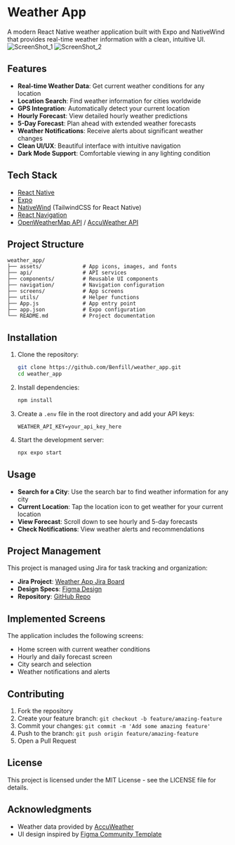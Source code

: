 # Weather App

A modern React Native weather application built with Expo and NativeWind that provides real-time weather information with a clean, intuitive UI.
![ScreenShot_1](https://github.com/user-attachments/assets/e7df5773-cc45-43bd-bd1b-d3d0ebfe1d6c)
![ScreenShot_2](https://github.com/user-attachments/assets/28398d6f-ff98-4975-bfbb-c6f1602bcc5a)


## Features

- **Real-time Weather Data**: Get current weather conditions for any location
- **Location Search**: Find weather information for cities worldwide
- **GPS Integration**: Automatically detect your current location
- **Hourly Forecast**: View detailed hourly weather predictions
- **5-Day Forecast**: Plan ahead with extended weather forecasts
- **Weather Notifications**: Receive alerts about significant weather changes
- **Clean UI/UX**: Beautiful interface with intuitive navigation
- **Dark Mode Support**: Comfortable viewing in any lighting condition

## Tech Stack

- [React Native](https://reactnative.dev/)
- [Expo](https://expo.dev/)
- [NativeWind](https://www.nativewind.dev/) (TailwindCSS for React Native)
- [React Navigation](https://reactnavigation.org/)
- [OpenWeatherMap API](https://openweathermap.org/api) / [AccuWeather API](https://developer.accuweather.com/)

## Project Structure

```
weather_app/
├── assets/             # App icons, images, and fonts
├── api/                # API services
├── components/         # Reusable UI components
├── navigation/         # Navigation configuration
├── screens/            # App screens
├── utils/              # Helper functions
├── App.js              # App entry point
├── app.json            # Expo configuration
└── README.md           # Project documentation
```

## Installation

1. Clone the repository:

   ```bash
   git clone https://github.com/Benfill/weather_app.git
   cd weather_app
   ```

2. Install dependencies:

   ```bash
   npm install
   ```

3. Create a `.env` file in the root directory and add your API keys:

   ```
   WEATHER_API_KEY=your_api_key_here
   ```

4. Start the development server:
   ```bash
   npx expo start
   ```

## Usage

- **Search for a City**: Use the search bar to find weather information for any city
- **Current Location**: Tap the location icon to get weather for your current location
- **View Forecast**: Scroll down to see hourly and 5-day forecasts
- **Check Notifications**: View weather alerts and recommendations

## Project Management

This project is managed using Jira for task tracking and organization:

- **Jira Project**: [Weather App Jira Board](https://benfill.atlassian.net/jira/software/projects/WA)
- **Design Specs**: [Figma Design](<https://www.figma.com/design/nmHRw2o3yBQL49R07nib6d/Weather-Forecast-App-(Community)?node-id=0-1&t=ZtQXK6uumVvpy0wQ-1>)
- **Repository**: [GitHub Repo](https://github.com/Benfill/weather_app)

## Implemented Screens

The application includes the following screens:

- Home screen with current weather conditions
- Hourly and daily forecast screen
- City search and selection
- Weather notifications and alerts

## Contributing

1. Fork the repository
2. Create your feature branch: `git checkout -b feature/amazing-feature`
3. Commit your changes: `git commit -m 'Add some amazing feature'`
4. Push to the branch: `git push origin feature/amazing-feature`
5. Open a Pull Request

## License

This project is licensed under the MIT License - see the LICENSE file for details.

## Acknowledgments

- Weather data provided by [AccuWeather](https://www.accuweather.com/)
- UI design inspired by [Figma Community Template](<https://www.figma.com/design/nmHRw2o3yBQL49R07nib6d/Weather-Forecast-App-(Community)?node-id=0-1&t=ZtQXK6uumVvpy0wQ-1>)
